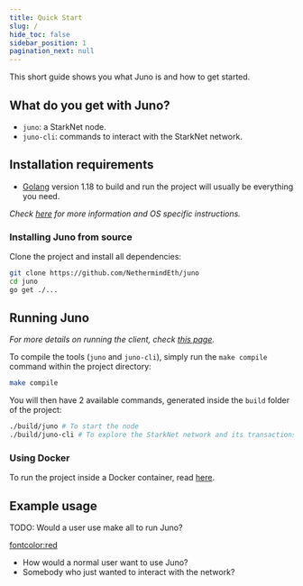 ```yaml
---
title: Quick Start
slug: /
hide_toc: false
sidebar_position: 1
pagination_next: null
---
```


This short guide shows you what Juno is and how to get started.

## What do you get with Juno?

- `juno`: a StarkNet node.
- `juno-cli`: commands to interact with the StarkNet network.

## Installation requirements

- [Golang](https://go.dev/doc/install) version 1.18 to build and run the project will usually be everything you need.

_Check [here](./download.mdx) for more information and OS specific instructions._

### Installing Juno from source

Clone the project and install all dependencies:

```bash
git clone https://github.com/NethermindEth/juno
cd juno
go get ./...
```
## Running Juno

_For more details on running the client, check [this page](./run/normal.mdx)._

To compile the tools (`juno` and `juno-cli`), simply run the `make compile` command within the project directory:

```bash
make compile
```

You will then have 2 available commands, generated inside the `build` folder of the project:

```bash
./build/juno # To start the node
./build/juno-cli # To explore the StarkNet network and its transactions
```

### Using Docker

To run the project inside a Docker container, read [here](./run/docker.mdx).

## Example usage

TODO: Would a user use make all to run Juno?

<fontcolor:red>
- How would a normal user want to use Juno? 
- Somebody who just wanted to interact with the network?